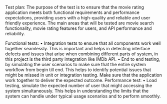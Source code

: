 Test plan:
The purpose of the test is to ensure that the movie rating application meets both functional requirements and performance expectations, providing users with a high-quality and reliable and user friendly experience. The main areas that will be tested are movie search functionality, movie rating features for users, and API performance and reliability.

Functional tests:
•	Integration tests to ensure that all components work well together seamlessly. This is important and helps in detecting interface defects and issues that arise when combining different parts of system, in this project is the third party integration like IMDb API.
•	End to end testing, by simulating the user scenarios to make sure that the entire system workflow from begin till end. This helps to identify potential issues that might be missed in unit or integration testing. Make sure that the application work together to deliver the expected outcome. 
Performance test:
•	Load testing, simulate the expected number of user that might accessing the system simultaneously. This helps in understanding the limits that the system can handle under typical usage scenarios and to perform smoothly.
